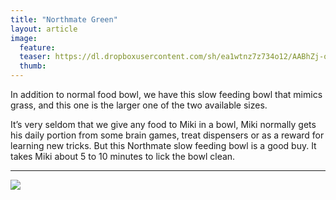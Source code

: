 ```yaml
---
title: "Northmate Green"
layout: article
image:
  feature:
  teaser: https://dl.dropboxusercontent.com/sh/ea1wtnz7z734o12/AABhZj-o5bCfyGgX9QMU3uQBa/aktivointilelut/muut/DSC02615-245px.jpg
  thumb:
---
```


In addition to normal food bowl, we have this slow feeding bowl that mimics grass, and this one is the larger one of the two available sizes.

It’s very seldom that we give any food to Miki in a bowl, Miki normally gets his daily portion from some brain games, treat dispensers or as a reward for learning new tricks. But this Northmate slow feeding bowl is a good buy. It takes Miki about 5 to 10 minutes to lick the bowl clean.

---

[![](https://dl.dropboxusercontent.com/sh/ea1wtnz7z734o12/AABMS3d5spoJOcwk75Bnr9PAa/aktivointilelut/muut/DSC02615_2-800px.jpg)](https://dl.dropboxusercontent.com/sh/ea1wtnz7z734o12/AABtu2SAFs53uJPRiiPq7gwra/aktivointilelut/muut/DSC02615_2.jpg)
